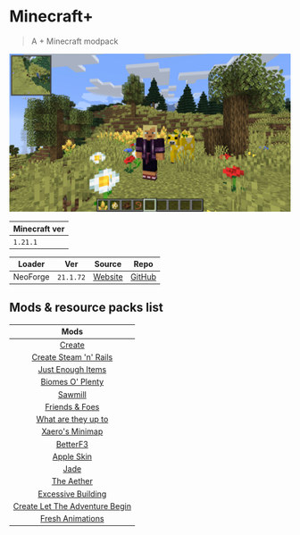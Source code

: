 # Minecraft+
> A + Minecraft modpack

![thumbnail](assets/thumbnail.png)

| Minecraft ver |
| ------------- |
| `1.21.1`      |

| Loader   | Ver       | Source                                                       | Repo                                            |
| -------- | --------- | ------------------------------------------------------------ | ----------------------------------------------- |
| NeoForge | `21.1.72` | [Website](https://projects.neoforged.net/neoforged/neoforge) | [GitHub](https://github.com/neoforged/neoforge) |

## Mods & resource packs list

|                                       Mods                                       |
| :------------------------------------------------------------------------------: |
|                             [Create](docs/Create.md)                             |
|          [Create Steam 'n' Rails](docs/Create%20Steam%20'n'%20Rails.md)          |
|                [Just Enough Items](docs/Just%20Enough%20Items.md)                |
|                 [Biomes O' Plenty](docs/Biomes%20O'%20Plenty.md)                 |
|                            [Sawmill](docs/Sawmill.md)                            |
|                   [Friends & Foes](docs/Friends%20&%20Foes.md)                   |
|            [What are they up to](docs/What%20are%20they%20up%20to.md)            |
|                   [Xaero's Minimap](docs/Xaero's%20Minimap.md)                   |
|                           [BetterF3](docs/BetterF3.md)                           |
|                        [Apple Skin](docs/Apple%20Skin.md)                        |
|                               [Jade](docs/Jade.md)                               |
|                        [The Aether](docs/The%20Aether.md)                        |
|                [Excessive Building](docs/Excessive%20Building.md)                |
| [Create Let The Adventure Begin](docs/Create%20Let%20The%20Adventure%20Begin.md) |
|                  [Fresh Animations](docs/Fresh%20Animations.md)                  |

